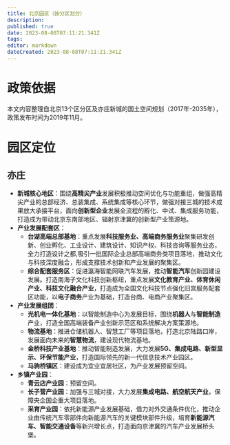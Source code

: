 ```yaml
---
title: 北京园区（按分区划分）
description: 
published: true
date: 2023-08-08T07:11:21.341Z
tags: 
editor: markdown
dateCreated: 2023-08-08T07:11:21.341Z
---
```


# 政策依据
本文内容整理自北京13个区分区及亦庄新城的国土空间规划（2017年-2035年），政策发布时间为2019年11月。

# 园区定位

## 亦庄
- **新城核心地区**：围绕**高精尖产业**发展积极推动空间优化与功能重组，做强高精尖产业的总部经济、总装集成、系统集成等核心环节，做强对接三城的技术成果放大承接平台，面向**创新型企业**发展全流程的孵化、中试、集成服务功能，打造成为带动北京东南部地区、辐射京津冀的创新型产业策源地。
- **产业发展配套区**：
	- **台湖高端总部基地**：重点发展**科技服务业、高端商务服务业**聚集研发创新、创业孵化、工业设计、建筑设计、知识产权、科技咨询等服务业态，全力打造设计之都,吸引一批国际企业总部高端商务类项目落地，推动文化与科技深度融合，形成支撑技术创新和产业发展的聚集区。
  - **综合配套服务区**：促进瀛海智能网联汽车发展，推动**智能汽车**创新园建设发展。打造南海子文化科技创新枢纽，重点发展**文化教育产业、体育休闲产业、科技文化融合产业**，打造成为全国文化科技节点强化旧宫服务配套区功能，以**电子商务**产业为基础，打造台商、电商产业聚集区。
- **产业发展组团**：
	- **光机电一体化基地**：以智能制造中心为发展目标，围绕**机器人**与**智能制造**产业，打造全国高端装备产业创新示范区和系统解决方案策源地。
  - **物流基地**：推进仓储机器人、智慧工厂等项目落地，打造北京陆路口岸，发展面向未来的**智慧物流**，建设现代物流基地。
  - **金桥科技产业基地**：推动智能制造发展，大力发展**5G、集成电路、新型显示、环保节能产业**，打造国际领先的新一代信息技术产业园区。
  - **马驹桥镇区**：建设成为宜业宜居社区，为产业发展预留空间。
- **乡镇产业园**：
	- **青云店产业园**：预留空间。
  - **长子营产业园**：加强与三城对接，大力发展**集成电路、航空航天产业**，保障央企国企重大项目落地。
  - **采育产业园**：依托新能源产业发展基础，借力对外交通条件优化，推动企业由传统汽车零部件向新能源汽车的关键模块部件升级，培育**新能源汽车、智能交通设备**等新兴增长点，打造面向京津冀的汽车产业发展桥头堡。